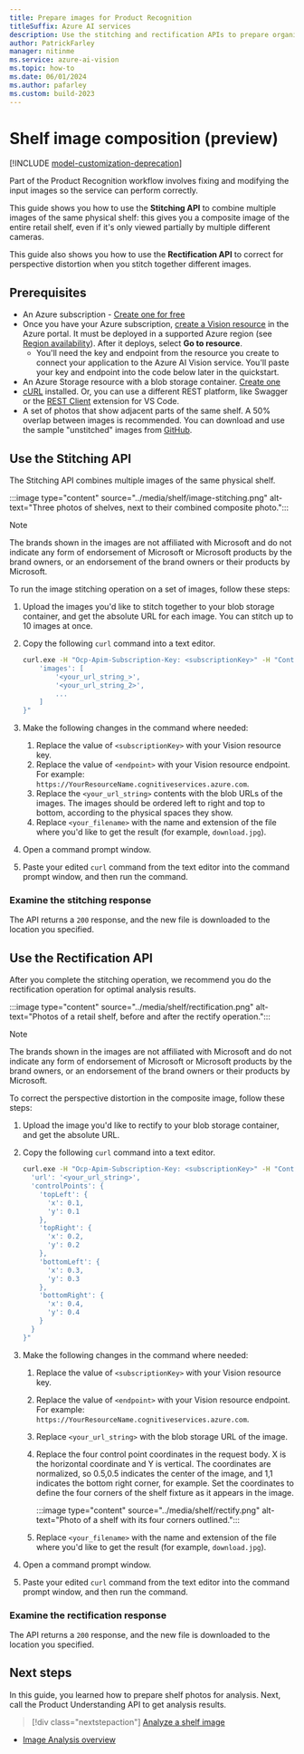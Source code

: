 ```yaml
---
title: Prepare images for Product Recognition
titleSuffix: Azure AI services
description: Use the stitching and rectification APIs to prepare organic photos of retail shelves for accurate image analysis.
author: PatrickFarley
manager: nitinme
ms.service: azure-ai-vision
ms.topic: how-to
ms.date: 06/01/2024
ms.author: pafarley
ms.custom: build-2023
---
```


# Shelf image composition (preview)

[!INCLUDE [model-customization-deprecation](../includes/model-customization-deprecation.md)]

Part of the Product Recognition workflow involves fixing and modifying the input images so the service can perform correctly. 

This guide shows you how to use the **Stitching API** to combine multiple images of the same physical shelf: this gives you a composite image of the entire retail shelf, even if it's only viewed partially by multiple different cameras.

This guide also shows you how to use the **Rectification API** to correct for perspective distortion when you stitch together different images.

## Prerequisites
* An Azure subscription - [Create one for free](https://azure.microsoft.com/free/cognitive-services/) 
* Once you have your Azure subscription, <a href="https://portal.azure.com/#create/Microsoft.CognitiveServicesComputerVision"  title="create a Vision resource"  target="_blank">create a Vision resource</a> in the Azure portal. It must be deployed in a supported Azure region (see [Region availability](./../overview-image-analysis.md#region-availability)). After it deploys, select **Go to resource**.
  * You'll need the key and endpoint from the resource you create to connect your application to the Azure AI Vision service. You'll paste your key and endpoint into the code below later in the quickstart.
* An Azure Storage resource with a blob storage container. [Create one](/azure/storage/common/storage-account-create?tabs=azure-portal)
* [cURL](https://curl.haxx.se/) installed. Or, you can use a different REST platform, like Swagger or the [REST Client](https://marketplace.visualstudio.com/items?itemName=humao.rest-client) extension for VS Code.
* A set of photos that show adjacent parts of the same shelf. A 50% overlap between images is recommended. You can download and use the sample "unstitched" images from [GitHub](https://github.com/Azure-Samples/cognitive-services-sample-data-files/tree/master/ComputerVision/shelf-analysis).


## Use the Stitching API

The Stitching API combines multiple images of the same physical shelf.

:::image type="content" source="../media/shelf/image-stitching.png" alt-text="Three photos of shelves, next to their combined composite photo.":::

> [!NOTE]
> The brands shown in the images are not affiliated with Microsoft and do not indicate any form of endorsement of Microsoft or Microsoft products by the brand owners, or an endorsement of the brand owners or their products by Microsoft.

To run the image stitching operation on a set of images, follow these steps:

1. Upload the images you'd like to stitch together to your blob storage container, and get the absolute URL for each image. You can stitch up to 10 images at once.
1. Copy the following `curl` command into a text editor.

    ```bash
    curl.exe -H "Ocp-Apim-Subscription-Key: <subscriptionKey>" -H "Content-Type: application/json" "<endpoint>/computervision/imagecomposition:stitch?api-version=2023-04-01-preview" --output <your_filename> -d "{
        'images': [
            '<your_url_string_>',
            '<your_url_string_2>',
            ...
        ]
    }"
    ```
1. Make the following changes in the command where needed:
    1. Replace the value of `<subscriptionKey>` with your Vision resource key.
    1. Replace the value of `<endpoint>` with your Vision resource endpoint. For example: `https://YourResourceName.cognitiveservices.azure.com`.
    1. Replace the `<your_url_string>` contents with the blob URLs of the images. The images should be ordered left to right and top to bottom, according to the physical spaces they show.
    1. Replace `<your_filename>` with the name and extension of the file where you'd like to get the result (for example, `download.jpg`).
1. Open a command prompt window.
1. Paste your edited `curl` command from the text editor into the command prompt window, and then run the command.

### Examine the stitching response

The API returns a `200` response, and the new file is downloaded to the location you specified.

## Use the Rectification API

After you complete the stitching operation, we recommend you do the rectification operation for optimal analysis results. 

:::image type="content" source="../media/shelf/rectification.png" alt-text="Photos of a retail shelf, before and after the rectify operation.":::

> [!NOTE]
> The brands shown in the images are not affiliated with Microsoft and do not indicate any form of endorsement of Microsoft or Microsoft products by the brand owners, or an endorsement of the brand owners or their products by Microsoft.

To correct the perspective distortion in the composite image, follow these steps:

1. Upload the image you'd like to rectify to your blob storage container, and get the absolute URL.
1. Copy the following `curl` command into a text editor.

    ```bash
    curl.exe -H "Ocp-Apim-Subscription-Key: <subscriptionKey>" -H "Content-Type: application/json" "<endpoint>/computervision/imagecomposition:rectify?api-version=2023-04-01-preview" --output <your_filename> -d "{
      'url': '<your_url_string>',
      'controlPoints': {
        'topLeft': {
          'x': 0.1,
          'y': 0.1
        },
        'topRight': {
          'x': 0.2,
          'y': 0.2
        },
        'bottomLeft': {
          'x': 0.3,
          'y': 0.3
        },
        'bottomRight': {
          'x': 0.4,
          'y': 0.4
        }
      }
    }"
    ```
1. Make the following changes in the command where needed:
    1. Replace the value of `<subscriptionKey>` with your Vision resource key.
    1. Replace the value of `<endpoint>` with your Vision resource endpoint. For example: `https://YourResourceName.cognitiveservices.azure.com`.
    1. Replace `<your_url_string>` with the blob storage URL of the image.
    1. Replace the four control point coordinates in the request body. X is the horizontal coordinate and Y is vertical. The coordinates are normalized, so 0.5,0.5 indicates the center of the image, and 1,1 indicates the bottom right corner, for example. Set the coordinates to define the four corners of the shelf fixture as it appears in the image.
    
       :::image type="content" source="../media/shelf/rectify.png" alt-text="Photo of a shelf with its four corners outlined.":::

    1. Replace `<your_filename>` with the name and extension of the file where you'd like to get the result (for example, `download.jpg`).
1. Open a command prompt window.
1. Paste your edited `curl` command from the text editor into the command prompt window, and then run the command.


### Examine the rectification response

The API returns a `200` response, and the new file is downloaded to the location you specified.

## Next steps

In this guide, you learned how to prepare shelf photos for analysis. Next, call the Product Understanding API to get analysis results.

> [!div class="nextstepaction"]
> [Analyze a shelf image](./shelf-analyze.md)

* [Image Analysis overview](../overview-image-analysis.md)
